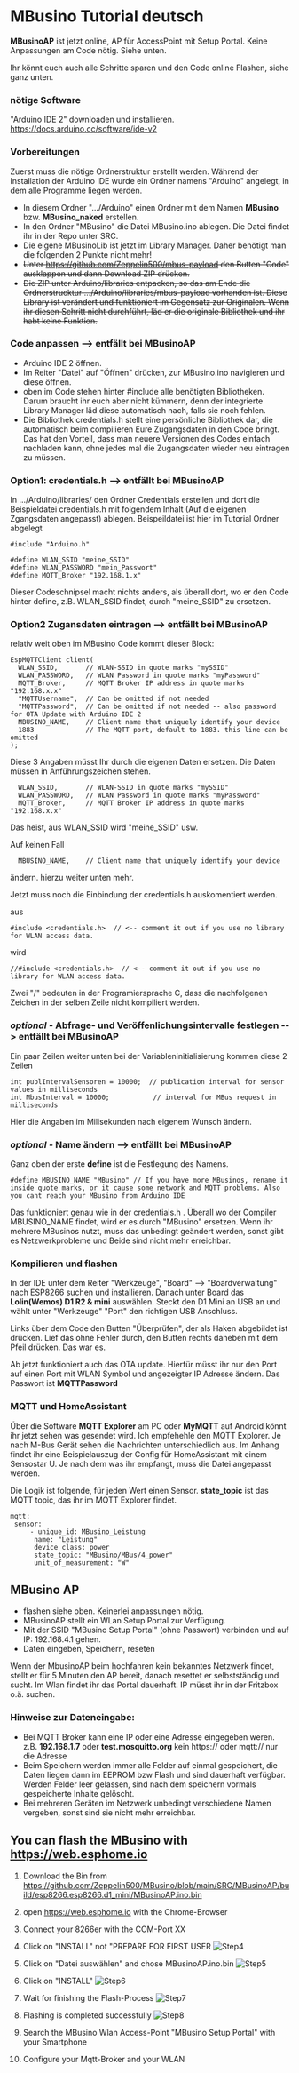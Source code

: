 # MBusino Tutorial deutsch

**MBusinoAP** ist jetzt online, AP für AccessPoint mit Setup Portal. Keine Anpassungen am Code nötig. Siehe unten.

Ihr könnt euch auch alle Schritte sparen und den Code online Flashen, siehe ganz unten.

### nötige Software

"Arduino IDE 2" downloaden und installieren.
https://docs.arduino.cc/software/ide-v2

### Vorbereitungen

Zuerst muss die nötige Ordnerstruktur erstellt werden.
Während der Installation der Arduino IDE wurde ein Ordner namens "Arduino" angelegt, in dem alle Programme liegen werden. 

* In diesem Ordner ".../Arduino" einen Ordner mit dem Namen **MBusino** bzw. **MBusino_naked** erstellen. 
* In den Ordner "MBusino" die Datei MBusino.ino ablegen. Die Datei findet ihr in der Repo unter SRC. 
* Die eigene MBusinoLib ist jetzt im Library Manager. Daher benötigt man die folgenden 2 Punkte nicht mehr!
* ~~Unter https://github.com/Zeppelin500/mbus-payload den Butten "Code" ausklappen und dann Download ZIP drücken.~~
* ~~Die ZIP unter Arduino/libraries entpacken, so das am Ende die Ordnerstrucktur .../Arduino/libraries/mbus-payload vorhanden ist. Diese Library ist verändert und funktioniert im Gegensatz zur Originalen. Wenn ihr diesen Schritt nicht durchführt, läd er die originale Bibliothek und ihr habt keine Funktion.~~

### Code anpassen --> entfällt bei MBusinoAP

* Arduino IDE 2 öffnen.
* Im Reiter "Datei" auf "Öffnen" drücken, zur MBusino.ino navigieren und diese öffnen.
* oben im Code stehen hinter #include alle benötigten Bibliotheken. Darum braucht ihr euch aber nicht kümmern, denn der integrierte Library Manager läd diese automatisch nach, falls sie noch fehlen.
* Die Bibliothek credentials.h stellt eine persönliche Bibliothek dar, die automatisch beim compilieren Eure Zugangsdaten in den Code bringt. Das hat den Vorteil, dass man neuere Versionen des Codes einfach nachladen kann, ohne jedes mal die Zugangsdaten wieder neu eintragen zu müssen.

### Option1: credentials.h --> entfällt bei MBusinoAP

In .../Arduino/libraries/ den Ordner Credentials erstellen und dort die Beispieldatei credentials.h mit folgendem Inhalt (Auf die eigenen Zgangsdaten angepasst) ablegen. Beispeildatei ist hier im Tutorial Ordner abgelegt

```
#include "Arduino.h"

#define WLAN_SSID "meine_SSID"
#define WLAN_PASSWORD "mein_Passwort"
#define MQTT_Broker "192.168.1.x"
```
 
Dieser Codeschnipsel macht nichts anders, als überall dort, wo er den Code hinter define, z.B. WLAN_SSID findet, durch "meine_SSID" zu ersetzen.


### Option2 Zugansdaten eintragen --> entfällt bei MBusinoAP

relativ weit oben im MBusino Code kommt dieser Block:
```
EspMQTTClient client(
  WLAN_SSID,       // WLAN-SSID in quote marks "mySSID"
  WLAN_PASSWORD,   // WLAN Password in quote marks "myPassword"
  MQTT_Broker,     // MQTT Broker IP address in quote marks "192.168.x.x"
  "MQTTUsername",  // Can be omitted if not needed
  "MQTTPassword",  // Can be omitted if not needed -- also password for OTA Update with Arduino IDE 2
  MBUSINO_NAME,    // Client name that uniquely identify your device
  1883             // The MQTT port, default to 1883. this line can be omitted
);
```

Diese 3 Angaben müsst Ihr durch die eigenen Daten ersetzen. Die Daten müssen in Anführungszeichen stehen.

```
  WLAN_SSID,       // WLAN-SSID in quote marks "mySSID"
  WLAN_PASSWORD,   // WLAN Password in quote marks "myPassword"
  MQTT_Broker,     // MQTT Broker IP address in quote marks "192.168.x.x"
```
Das heist, aus WLAN_SSID wird "meine_SSID" usw.

Auf keinen Fall

```
  MBUSINO_NAME,    // Client name that uniquely identify your device
```
ändern. hierzu weiter unten mehr.

Jetzt muss noch die Einbindung der credentials.h auskomentiert werden.

aus 
```
#include <credentials.h>  // <-- comment it out if you use no library for WLAN access data.
```
wird
```
//#include <credentials.h>  // <-- comment it out if you use no library for WLAN access data.
```
Zwei "/" bedeuten in der Programiersprache C, dass die nachfolgenen Zeichen in der selben Zeile nicht kompiliert werden.

### *optional -* Abfrage- und Veröffenlichungsintervalle festlegen --> entfällt bei MBusinoAP

Ein paar Zeilen weiter unten bei der Variableninitialisierung kommen diese 2 Zeilen

```
int publIntervalSensoren = 10000;  // publication interval for sensor values in milliseconds
int MbusInterval = 10000;           // interval for MBus request in milliseconds
```

Hier die Angaben im Milisekunden nach eigenem Wunsch ändern.

### *optional -* Name ändern --> entfällt bei MBusinoAP

Ganz oben der erste **define** ist die Festlegung des Namens.

```
#define MBUSINO_NAME "MBusino" // If you have more MBusinos, rename it inside quote marks, or it cause some network and MQTT problems. Also you cant reach your MBusino from Arduino IDE
```

Das funktioniert genau wie in der credentials.h .  Überall wo der Compiler MBUSINO_NAME findet, wird er es durch "MBusino" ersetzen.
Wenn ihr mehrere MBusinos nutzt, muss das unbedingt geändert werden, sonst gibt es Netzwerkprobleme und Beide sind nicht mehr erreichbar.

### Kompilieren und flashen

In der IDE unter dem Reiter "Werkzeuge", "Board" --> "Boardverwaltung" nach ESP8266 suchen und installieren. Danach unter Board das **Lolin(Wemos) D1 R2 & mini** auswählen.
Steckt den D1 Mini an USB an und wählt unter "Werkzeuge" "Port" den richtigen USB Anschluss.

Links über dem Code den Butten "Überprüfen", der als Haken abgebildet ist drücken. Lief das ohne Fehler durch, den Butten rechts daneben mit dem Pfeil drücken.
Das war es. 

Ab jetzt funktioniert auch das OTA update. Hierfür müsst ihr nur den Port auf einen Port mit WLAN Symbol und angezeigter IP Adresse ändern.
Das Passwort ist **MQTTPassword**


### MQTT und HomeAssistant

Über die Software **MQTT Explorer** am PC oder **MyMQTT** auf Android könnt ihr jetzt sehen was gesendet wird. Ich empfehehle den MQTT Explorer.
Je nach M-Bus Gerät sehen die Nachrichten unterschiedlich aus. Im Anhang findet ihr eine Beispielauszug der Config für HomeAssistant mit einem Sensostar U.
Je nach dem was ihr empfangt, muss die Datei angepasst werden.

Die Logik ist folgende, für jeden Wert einen Sensor. **state_topic** ist das MQTT topic, das ihr im MQTT Explorer findet.
```
mqtt:
 sensor:
     - unique_id: MBusino_Leistung
      name: "Leistung"
      device_class: power
      state_topic: "MBusino/MBus/4_power"     
      unit_of_measurement: "W"
```

## MBusino AP

* flashen siehe oben. Keinerlei anpassungen nötig.
* MBusinoAP stellt ein WLan Setup Portal zur Verfügung.
* Mit der SSID "MBusino Setup Portal" (ohne Passwort) verbinden und auf IP: 192.168.4.1 gehen.
* Daten eingeben, Speichern, reseten

Wenn der MbusinoAP beim hochfahren kein bekanntes Netzwerk findet, stellt er für 5 Minuten den AP bereit, danach resettet er selbstständig und sucht.
Im Wlan findet ihr das Portal dauerhaft. IP müsst ihr in der Fritzbox o.ä. suchen.

### Hinweise zur Dateneingabe:

* Bei MQTT Broker kann eine IP oder eine Adresse eingegeben weren. z.B. **192.168.1.7** oder **test.mosquitto.org** kein https:// oder mqtt:// nur die Adresse
* Beim Speichern werden immer alle Felder auf einmal gespeichert, die Daten liegen dann im EEPROM bzw Flash und sind dauerhaft verfügbar. Werden Felder leer gelassen, sind nach dem speichern vormals gespeicherte Inhalte gelöscht.
* Bei mehreren Geräten im Netzwerk unbedingt verschiedene Namen vergeben, sonst sind sie nicht mehr erreichbar. 

## You can flash the MBusino with https://web.esphome.io

1. Download the Bin from https://github.com/Zeppelin500/MBusino/blob/main/SRC/MBusinoAP/build/esp8266.esp8266.d1_mini/MBusinoAP.ino.bin

2. open https://web.esphome.io with the Chrome-Browser

3. Connect your 8266er with the COM-Port XX

4. Click on "INSTALL" not "PREPARE FOR FIRST USER
![Step4](https://github.com/Zeppelin500/MBusino/assets/32666091/7ff901e5-4994-49f9-a2c1-f914df4c7fb3)

5. Click on "Datei auswählen" and chose MBusinoAP.ino.bin
![Step5](https://github.com/Zeppelin500/MBusino/assets/32666091/221017c4-1a4b-4e81-8c4e-e0d9ce51a9d1)

6. Click on "INSTALL"
![Step6](https://github.com/Zeppelin500/MBusino/assets/32666091/b70db0ed-884b-4ca2-9f67-002f8dbabd9b)

7. Wait for finishing the Flash-Process
![Step7](https://github.com/Zeppelin500/MBusino/assets/32666091/5b327ce6-a832-4b6d-8381-7ecec4572459)

8. Flashing is completed successfully 
![Step8](https://github.com/Zeppelin500/MBusino/assets/32666091/782f9d0a-45da-4c94-b262-aa562115c390)

9. Search the MBusino Wlan Access-Point "MBusino Setup Portal" with your Smartphone

10. Configure your Mqtt-Broker and your WLAN


